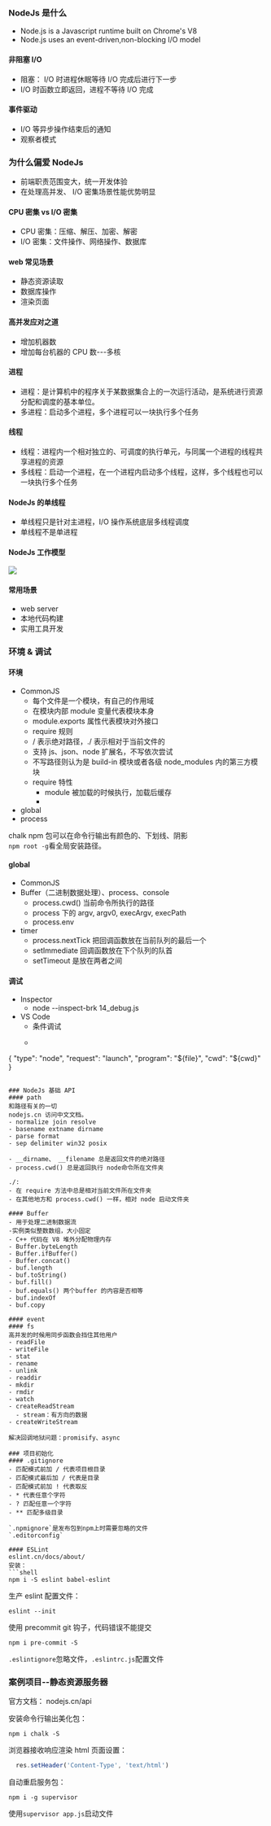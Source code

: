 ### NodeJs 是什么
- Node.js is a Javascript runtime built on Chrome's V8
- Node.js uses an event-driven,non-blocking I/O model

#### 非阻塞 I/O
- 阻塞： I/O 时进程休眠等待 I/O 完成后进行下一步
-  I/O 时函数立即返回，进程不等待 I/O 完成

#### 事件驱动
- I/O 等异步操作结束后的通知
- 观察者模式

### 为什么偏爱 NodeJs
- 前端职责范围变大，统一开发体验
- 在处理高并发、 I/O 密集场景性能优势明显

#### CPU 密集 vs I/O 密集
- CPU 密集：压缩、解压、加密、解密
- I/O 密集：文件操作、网络操作、数据库

#### web 常见场景
- 静态资源读取
- 数据库操作
- 渲染页面

#### 高并发应对之道
- 增加机器数
- 增加每台机器的 CPU 数---多核

#### 进程
- 进程：是计算机中的程序关于某数据集合上的一次运行活动，是系统进行资源分配和调度的基本单位。
- 多进程：启动多个进程，多个进程可以一块执行多个任务

#### 线程
- 线程：进程内一个相对独立的、可调度的执行单元，与同属一个进程的线程共享进程的资源
- 多线程：启动一个进程，在一个进程内启动多个线程，这样，多个线程也可以一块执行多个任务

#### NodeJs 的单线程
- 单线程只是针对主进程，I/O 操作系统底层多线程调度
- 单线程不是单进程

#### NodeJs 工作模型
![](./images/nodejs工作模型.PNG)

#### 常用场景
- web server
- 本地代码构建
- 实用工具开发

### 环境 & 调试
#### 环境
- CommonJS
  - 每个文件是一个模块，有自己的作用域
  - 在模块内部 module 变量代表模块本身
  - module.exports 属性代表模块对外接口
  -  require 规则
	- / 表示绝对路径，./ 表示相对于当前文件的
	- 支持 js、json、node 扩展名，不写依次尝试
	- 不写路径则认为是 build-in 模块或者各级 node_modules 内的第三方模块
  - require 特性
    - module 被加载的时候执行，加载后缓存
    -
- global
- process

chalk npm 包可以在命令行输出有颜色的、下划线、阴影  
`npm root -g`看全局安装路径。

#### global
- CommonJS
- Buffer（二进制数据处理）、process、console
  - process.cwd() 当前命令所执行的路径
  - process 下的 argv, argv0, execArgv, execPath
  - process.env
- timer
  - process.nextTick 把回调函数放在当前队列的最后一个
  - setImmediate 回调函数放在下个队列的队首
  - setTimeout 是放在两者之间

#### 调试
- Inspector
  - node --inspect-brk 14_debug.js
- VS Code
  - 条件调试
  - ```
{
	"type": "node",
	"request": "launch",
	"program": "${file}",
	"cwd": "${cwd}"
}
```

### NodeJs 基础 API
#### path
和路径有关的一切  
nodejs.cn 访问中文文档。  
- normalize join resolve
- basename extname dirname
- parse format
- sep delimiter win32 posix

- __dirname、 __filename 总是返回文件的绝对路径
- process.cwd() 总是返回执行 node命令所在文件夹

./:
- 在 require 方法中总是相对当前文件所在文件夹
- 在其他地方和 process.cwd() 一样，相对 node 启动文件夹

#### Buffer
- 用于处理二进制数据流
-实例类似整数数组，大小固定
- C++ 代码在 V8 堆外分配物理内存
- Buffer.byteLength
- Buffer.ifBuffer()
- Buffer.concat()
- buf.length
- buf.toString()
- buf.fill()
- buf.equals() 两个buffer 的内容是否相等
- buf.indexOf
- buf.copy

#### event
#### fs
高并发的时候用同步函数会挡住其他用户
- readFile
- writeFile
- stat
- rename
- unlink
- readdir
- mkdir
- rmdir
- watch
- createReadStream
  - stream：有方向的数据
- createWriteStream

解决回调地狱问题：promisify、async

### 项目初始化
#### .gitignore 
- 匹配模式前加 / 代表项目根目录
- 匹配模式最后加 / 代表是目录
- 匹配模式前加 ! 代表取反
- * 代表任意个字符
- ? 匹配任意一个字符
- ** 匹配多级目录

`.npmignore`是发布包到npm上时需要忽略的文件  
`.editorconfig`  

#### ESLint
eslint.cn/docs/about/
安装：
```shell
npm i -S eslint babel-eslint
```
生产 eslint 配置文件：
```shell
eslint --init
```
使用 precommit git 钩子，代码错误不能提交
```shell
npm i pre-commit -S
```
`.eslintignore`忽略文件，`.eslintrc.js`配置文件


### 案例项目--静态资源服务器
官方文档：
nodejs.cn/api

安装命令行输出美化包：
```shell
npm i chalk -S
```
浏览器接收响应渲染 html 页面设置：
```js
  res.setHeader('Content-Type', 'text/html')
```
自动重启服务包：
```
npm i -g supervisor
```
使用`supervisor app.js`启动文件
